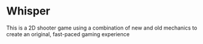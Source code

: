 # Whisper
This is a 2D shooter game using a combination of new and old mechanics to create an original, fast-paced gaming experience

